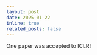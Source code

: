 ```yaml
---
layout: post
date: 2025-01-22
inline: true
related_posts: false
---
```


One paper was accepted to ICLR!
